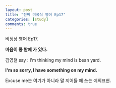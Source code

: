 ```yaml
---
layout: post
title: "진짜 미국식 영어 Ep17"
categories: [study]
comments: true
---
```


비정상 영어 Ep17. 

<b>마음이 콩 밭에 가 있다.</b>

김영철 say : I'm thinking my mind is bean yard.

<b>I'm so sorry, I have something on my mind.</b>

Excuse me는 여기가 아니라 말 끼어들 때 쓰는 예의표현.

